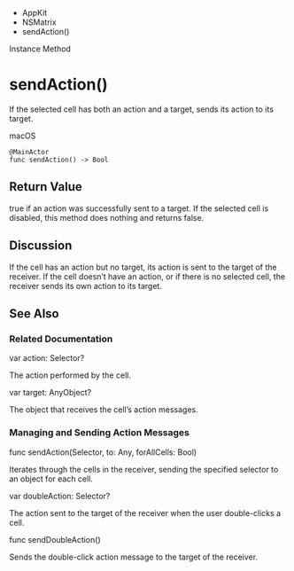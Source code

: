 

- AppKit
- NSMatrix
-  sendAction() 

Instance Method

# sendAction()

If the selected cell has both an action and a target, sends its action to its target.

macOS

``` source
@MainActor
func sendAction() -> Bool
```

## Return Value

true if an action was successfully sent to a target. If the selected cell is disabled, this method does nothing and returns false.

## Discussion

If the cell has an action but no target, its action is sent to the target of the receiver. If the cell doesn’t have an action, or if there is no selected cell, the receiver sends its own action to its target.

## See Also

### Related Documentation

var action: Selector?

The action performed by the cell.

var target: AnyObject?

The object that receives the cell’s action messages.

### Managing and Sending Action Messages

func sendAction(Selector, to: Any, forAllCells: Bool)

Iterates through the cells in the receiver, sending the specified selector to an object for each cell.

var doubleAction: Selector?

The action sent to the target of the receiver when the user double-clicks a cell.

func sendDoubleAction()

Sends the double-click action message to the target of the receiver.

